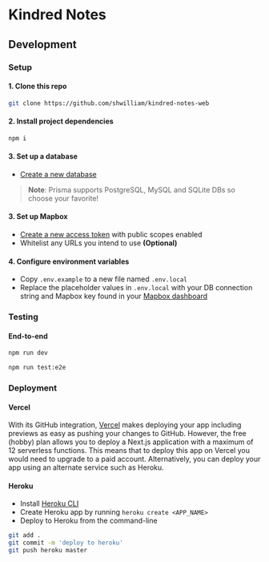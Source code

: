 # Kindred Notes

## Development

### Setup

#### 1. Clone this repo

```bash
git clone https://github.com/shwilliam/kindred-notes-web
```

#### 2. Install project dependencies

```bash
npm i
```

#### 3. Set up a database

- [Create a new database](https://www.prisma.io/docs/guides/database-workflows/setting-up-a-database)

> **Note**: Prisma supports PostgreSQL, MySQL and SQLite DBs so choose your
> favorite!

#### 3. Set up Mapbox

- [Create a new access token](https://account.mapbox.com/access-tokens/create)
  with public scopes enabled
- Whitelist any URLs you intend to use **(Optional)**

#### 4. Configure environment variables

- Copy `.env.example` to a new file named `.env.local`
- Replace the placeholder values in `.env.local` with your DB connection string
  and Mapbox key found in your [Mapbox dashboard](https://account.mapbox.com/access-tokens/)

### Testing

#### End-to-end

```bash
npm run dev

npm run test:e2e
```

### Deployment

#### Vercel

With its GitHub integration, [Vercel](https://vercel.com) makes deploying your
app including previews as easy as pushing your changes to GitHub. However, the
free (hobby) plan allows you to deploy a Next.js application with a maximum of
12 serverless functions. This means that to deploy this app on Vercel you would
need to upgrade to a paid account. Alternatively, you can deploy your app using
an alternate service such as Heroku.

#### Heroku

- Install [Heroku CLI](https://devcenter.heroku.com/articles/heroku-cli)
- Create Heroku app by running `heroku create <APP_NAME>`
- Deploy to Heroku from the command-line

```bash
git add .
git commit -m 'deploy to heroku'
git push heroku master
```

